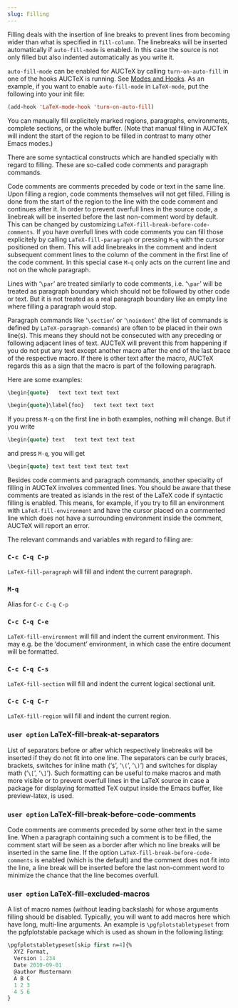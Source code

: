 ```yaml
---
slug: Filling
---
```


Filling deals with the insertion of line breaks to prevent lines from becoming wider than what is specified in `fill-column`. The linebreaks will be inserted automatically if `auto-fill-mode` is enabled. In this case the source is not only filled but also indented automatically as you write it.

`auto-fill-mode` can be enabled for AUCTeX by calling `turn-on-auto-fill` in one of the hooks AUCTeX is running. See [Modes and Hooks](Modes-and-Hooks). As an example, if you want to enable `auto-fill-mode` in `LaTeX-mode`, put the following into your init file:

```lisp
(add-hook 'LaTeX-mode-hook 'turn-on-auto-fill) 
```

You can manually fill explicitely marked regions, paragraphs, environments, complete sections, or the whole buffer. (Note that manual filling in AUCTeX will indent the start of the region to be filled in contrast to many other Emacs modes.)

There are some syntactical constructs which are handled specially with regard to filling. These are so-called code comments and paragraph commands.

Code comments are comments preceded by code or text in the same line. Upon filling a region, code comments themselves will not get filled. Filling is done from the start of the region to the line with the code comment and continues after it. In order to prevent overfull lines in the source code, a linebreak will be inserted before the last non-comment word by default. This can be changed by customizing `LaTeX-fill-break-before-code-comments`. If you have overfull lines with code comments you can fill those explicitely by calling `LaTeX-fill-paragraph` or pressing `M-q` with the cursor positioned on them. This will add linebreaks in the comment and indent subsequent comment lines to the column of the comment in the first line of the code comment. In this special case `M-q` only acts on the current line and not on the whole paragraph.

Lines with ‘`\par`’ are treated similarly to code comments, i.e. ‘`\par`’ will be treated as paragraph boundary which should not be followed by other code or text. But it is not treated as a real paragraph boundary like an empty line where filling a paragraph would stop.

Paragraph commands like ‘`\section`’ or ‘`\noindent`’ (the list of commands is defined by `LaTeX-paragraph-commands`) are often to be placed in their own line(s). This means they should not be consecuted with any preceding or following adjacent lines of text. AUCTeX will prevent this from happening if you do not put any text except another macro after the end of the last brace of the respective macro. If there is other text after the macro, AUCTeX regards this as a sign that the macro is part of the following paragraph.

Here are some examples:

```lisp
\begin{quote}   text text text text 
```

```lisp
\begin{quote}\label{foo}   text text text text 
```

If you press `M-q` on the first line in both examples, nothing will change. But if you write

```lisp
\begin{quote} text   text text text text 
```

and press `M-q`, you will get

```lisp
\begin{quote} text text text text text 
```

Besides code comments and paragraph commands, another speciality of filling in AUCTeX involves commented lines. You should be aware that these comments are treated as islands in the rest of the LaTeX code if syntactic filling is enabled. This means, for example, if you try to fill an environment with `LaTeX-fill-environment` and have the cursor placed on a commented line which does not have a surrounding environment inside the comment, AUCTeX will report an error.

The relevant commands and variables with regard to filling are:

### `C-c C-q C-p`

`LaTeX-fill-paragraph` will fill and indent the current paragraph.

### `M-q`

Alias for `C-c C-q C-p`

### `C-c C-q C-e`

`LaTeX-fill-environment` will fill and indent the current environment. This may e.g. be the ‘document’ environment, in which case the entire document will be formatted.

### `C-c C-q C-s`

`LaTeX-fill-section` will fill and indent the current logical sectional unit.

### `C-c C-q C-r`

`LaTeX-fill-region` will fill and indent the current region.

### <span className="tag useroption">`user option`</span> **LaTeX-fill-break-at-separators**

List of separators before or after which respectively linebreaks will be inserted if they do not fit into one line. The separators can be curly braces, brackets, switches for inline math (‘`$`’, ‘`\(`’, ‘`\)`’) and switches for display math (‘`\[`’, ‘`\]`’). Such formatting can be useful to make macros and math more visible or to prevent overfull lines in the LaTeX source in case a package for displaying formatted TeX output inside the Emacs buffer, like preview-latex, is used.

### <span className="tag useroption">`user option`</span> **LaTeX-fill-break-before-code-comments**

Code comments are comments preceded by some other text in the same line. When a paragraph containing such a comment is to be filled, the comment start will be seen as a border after which no line breaks will be inserted in the same line. If the option `LaTeX-fill-break-before-code-comments` is enabled (which is the default) and the comment does not fit into the line, a line break will be inserted before the last non-comment word to minimize the chance that the line becomes overfull.

### <span className="tag useroption">`user option`</span> **LaTeX-fill-excluded-macros**

A list of macro names (without leading backslash) for whose arguments filling should be disabled. Typically, you will want to add macros here which have long, multi-line arguments. An example is `\pgfplotstabletypeset` from the pgfplotstable package which is used as shown in the following listing:

```lisp
\pgfplotstabletypeset[skip first n=4]{%
  XYZ Format,
  Version 1.234
  Date 2010-09-01
  @author Mustermann
  A B C
  1 2 3
  4 5 6
}
```
